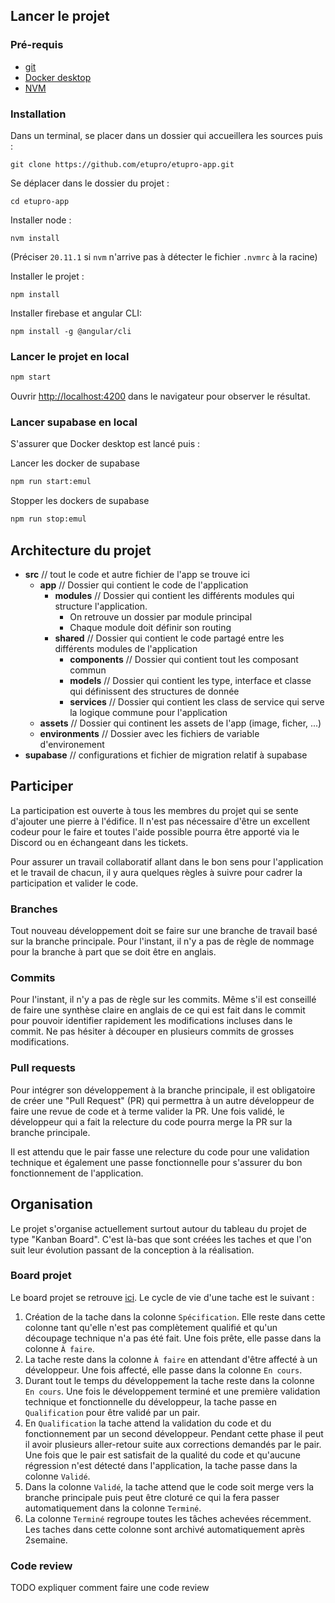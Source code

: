 ## Lancer le projet

### Pré-requis

- [git](https://git-scm.com/downloads)
- [Docker desktop](https://docs.docker.com/desktop/)
- [NVM](https://github.com/nvm-sh/nvm?tab=readme-ov-file#installing-and-updating)

### Installation

Dans un terminal, se placer dans un dossier qui accueillera les sources puis :

```shell
git clone https://github.com/etupro/etupro-app.git
```

Se déplacer dans le dossier du projet :

```shell
cd etupro-app
```

Installer node :

```shell
nvm install
```

(Préciser `20.11.1` si `nvm` n'arrive pas à détecter le fichier `.nvmrc` à la racine)

Installer le projet :

```shell
npm install
```

Installer firebase et angular CLI:

```shell
npm install -g @angular/cli
```

### Lancer le projet en local

```bash
npm start
```

Ouvrir [http://localhost:4200](http://localhost:4200) dans le navigateur pour observer le résultat.

### Lancer supabase en local

S'assurer que Docker desktop est lancé puis :

Lancer les docker de supabase

```bash
npm run start:emul
```

Stopper les dockers de supabase

```bash
npm run stop:emul
```

## Architecture du projet

- **src** // tout le code et autre fichier de l'app se trouve ici
  - **app** // Dossier qui contient le code de l'application
    - **modules** // Dossier qui contient les différents modules qui structure l'application.
      - On retrouve un dossier par module principal
      - Chaque module doit définir son routing
    - **shared** // Dossier qui contient le code partagé entre les différents modules de l'application
      - **components** // Dossier qui contient tout les composant commun
      - **models** // Dossier qui contient les type, interface et classe qui définissent des structures de donnée
      - **services** // Dossier qui contient les class de service qui serve la logique commune pour l'application
  - **assets** // Dossier qui continent les assets de l'app (image, ficher, ...)
  - **environments** // Dossier avec les fichiers de variable d'environement
- **supabase** // configurations et fichier de migration relatif à supabase

## Participer

La participation est ouverte à tous les membres du projet qui se sente d'ajouter une pierre à l'édifice.
Il n'est pas nécessaire d'être un excellent codeur pour le faire et toutes l'aide possible pourra être
apporté via le Discord ou en échangeant dans les tickets.

Pour assurer un travail collaboratif allant dans le bon sens pour l'application et le travail de chacun,
il y aura quelques règles à suivre pour cadrer la participation et valider le code.

### Branches

Tout nouveau développement doit se faire sur une branche de travail basé sur la branche principale.
Pour l'instant, il n'y a pas de règle de nommage pour la branche à part que se doit être en anglais.

### Commits

Pour l'instant, il n'y a pas de règle sur les commits.
Même s'il est conseillé de faire une synthèse claire en anglais de ce qui est fait dans le commit pour pouvoir identifier
rapidement les modifications incluses dans le commit. Ne pas hésiter à découper en plusieurs commits de grosses
modifications.

### Pull requests

Pour intégrer son développement à la branche principale, il est obligatoire de créer une "Pull Request" (PR)
qui permettra à un autre développeur de faire une revue de code et à terme valider la PR.
Une fois validé, le développeur qui a fait la relecture du code pourra merge la PR sur la branche principale.

Il est attendu que le pair fasse une relecture du code pour une validation technique et également une passe
fonctionnelle pour s'assurer du bon fonctionnement de l'application.

## Organisation

Le projet s'organise actuellement surtout autour du tableau du projet de type "Kanban Board".
C'est là-bas que sont créées les taches et que l'on suit leur évolution passant de la conception
à la réalisation.

### Board projet

Le board projet se retrouve [ici](https://github.com/orgs/etupro/projects/1).
Le cycle de vie d'une tache est le suivant :

1. Création de la tache dans la colonne `Spécification`. Elle reste dans cette colonne tant qu'elle
   n'est pas complètement qualifié et qu'un découpage technique n'a pas été fait. Une fois prête, elle
   passe dans la colonne `À faire`.
2. La tache reste dans la colonne `À faire` en attendant d'être affecté à un développeur. Une fois affecté,
   elle passe dans la colonne `En cours`.
3. Durant tout le temps du développement la tache reste dans la colonne `En cours`. Une fois le
   développement terminé et une première validation technique et fonctionnelle du développeur, la tache
   passe en `Qualification` pour être validé par un pair.
4. En `Qualification` la tache attend la validation du code et du fonctionnement par un second développeur.
   Pendant cette phase il peut il avoir plusieurs aller-retour suite aux corrections demandés par le pair. Une
   fois que le pair est satisfait de la qualité du code et qu'aucune régression n'est détecté dans l'application,
   la tache passe dans la colonne `Validé`.
5. Dans la colonne `Validé`, la tache attend que le code soit merge vers la branche principale puis peut
   être cloturé ce qui la fera passer automatiquement dans la colonne `Terminé`.
6. La colonne `Terminé` regroupe toutes les tâches achevées récemment. Les taches dans cette colonne sont archivé
   automatiquement après 2semaine.

### Code review

TODO expliquer comment faire une code review
